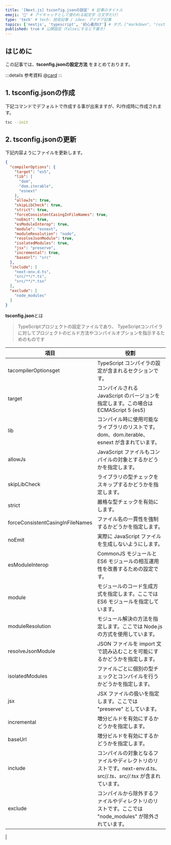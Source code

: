 ```yaml
---
title: '[Next.js] tsconfig.jsonの設定' # 記事のタイトル
emoji: '🎩' # アイキャッチとして使われる絵文字（1文字だけ）
type: 'tech' # tech: 技術記事 / idea: アイデア記事
topics: ['nextjs', 'typescript', '初心者向け'] # タグ。["markdown", "rust", "aws"]のように指定する
published: true # 公開設定（falseにすると下書き）
---
```



## はじめに
この記事では、**tsconfig.jsonの設定方法** をまとめております。

:::details 参考資料
@[card](https://gihyo.jp/book/2022/978-4-297-12916-3)
:::

## 1. tsconfig.jsonの作成
下記コマンドでデフォルトで作成する事が出来ますが、PJ作成時に作成されます。

```bash
tsc --init
```

## 2. tsconfig.jsonの更新
下記内容ようにファイルを更新します。
```json:tsconfig.json
{
  "compilerOptions": {
    "target": "es5",
    "lib": [
      "dom",
      "dom.iterable",
      "esnext"
    ],
    "allowJs": true,
    "skipLibCheck": true,
    "strict": true,
    "forceConsistentCasingInFileNames": true,
    "noEmit": true,
    "esModuleInterop": true,
    "module": "esnext",
    "moduleResolution": "node",
    "resolveJsonModule": true,
    "isolatedModules": true,
    "jsx": "preserve",
    "incremental": true,
    "baseUrl": "src"
  },
  "include": [
    "next-env.d.ts",
    "src/**/*.ts",
    "src/**/*.tsx"
  ],
  "exclude": [
    "node_modules"
  ]
}
```

**tsconfig.json**とは
> TypeScriptプロジェクトの設定ファイルであり、 TypeScriptコンパイラに対してプロジェクトのビルド方法やコンパイルオプションを指示するためのものです

|  項目  |  役割  |
| ---- | ---- |
|  tacompilerOptionsget  |  TypeScript コンパイラの設定が含まれるセクションです。  |
|  target  |  コンパイルされる JavaScript のバージョンを指定します。この場合は ECMAScript 5 (es5)  |
|  lib  |  コンパイル時に使用可能なライブラリのリストです。dom、dom.iterable、esnext が含まれています。  |
|  allowJs  |  JavaScript ファイルもコンパイルの対象とするかどうかを指定します。  |
|  skipLibCheck  |  ライブラリの型チェックをスキップするかどうかを指定します。  |
|  strict  |  厳格な型チェックを有効にします。  |
|  forceConsistentCasingInFileNames  |  ファイル名の一貫性を強制するかどうかを指定します。  |
|  noEmit  |  実際に JavaScript ファイルを生成しないようにします。  |
|  esModuleInterop  |  CommonJS モジュールと ES6 モジュールの相互運用性を改善するための設定です。  |
|  module  |  モジュールのコード生成方式を指定します。ここでは ES6 モジュールを指定しています。  |
|  moduleResolution  |  モジュール解決の方法を指定します。ここでは Node.js の方式を使用しています。  |
|  resolveJsonModule  |  JSON ファイルを import 文で読み込むことを可能にするかどうかを指定します。  |
|  isolatedModules  |  ファイルごとに個別の型チェックとコンパイルを行うかどうかを指定します。  |
|  jsx  |  JSX ファイルの扱いを指定します。ここでは "preserve" としています。  |
|  incremental  |  増分ビルドを有効にするかどうかを指定します。  |
|  baseUrl  |  増分ビルドを有効にするかどうかを指定します。  |
|  include  |  コンパイルの対象となるファイルやディレクトリのリストです。next-env.d.ts、src//*.ts、src//*.tsx が含まれています。  |
|  exclude  |  コンパイルから除外するファイルやディレクトリのリストです。ここでは "node_modules" が除外されています。
  |















